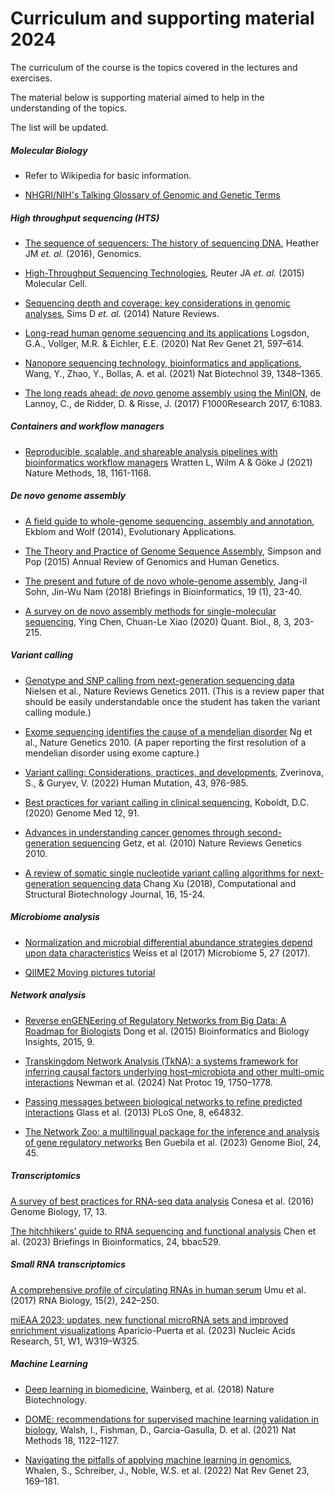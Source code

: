 # Curriculum and supporting material 2024

The curriculum of the course is the topics covered in the lectures and exercises.

The material below is supporting material aimed to help in the understanding of the topics.

The list will be updated.


##### Molecular Biology

* Refer to Wikipedia for basic information.

* [NHGRI/NIH's Talking Glossary of Genomic and Genetic Terms](https://www.genome.gov/genetics-glossary)


##### High throughput sequencing (HTS)

* [The sequence of sequencers: The history of sequencing DNA](https://github.com/arvindsundaram/IN-BIOSx000/raw/2020/Curriculum/HTS_history.pdf), Heather JM _et. al._ (2016), Genomics.

* [High-Throughput Sequencing Technologies](https://github.com/arvindsundaram/IN-BIOSx000/raw/2020/Curriculum/HTS_technology.pdf), Reuter JA _et. al._ (2015) Molecular Cell.

* [Sequencing depth and coverage: key considerations in genomic analyses](https://github.com/arvindsundaram/IN-BIOSx000/raw/2020/Curriculum/HTS_Coverage_Depth.pdf), Sims D _et. al._ (2014) Nature Reviews.

* [Long-read human genome sequencing and its applications](https://doi.org/10.1038/s41576-020-0236-x) Logsdon, G.A., Vollger, M.R. & Eichler, E.E. (2020) Nat Rev Genet 21, 597–614.

* [Nanopore sequencing technology, bioinformatics and applications](https://doi.org/10.1038/s41587-021-01108-x), Wang, Y., Zhao, Y., Bollas, A. et al. (2021) Nat Biotechnol 39, 1348–1365.

* [The long reads ahead: _de novo_ genome assembly using the MinION](https://doi.org/10.12688/f1000research.12012.2), de Lannoy, C., de Ridder, D. & Risse, J. (2017) F1000Research 2017, 6:1083.


##### Containers and workflow managers

* [Reproducible, scalable, and shareable analysis pipelines with bioinformatics workflow managers](https://doi.org/10.1038/s41592-021-01254-9) Wratten L, Wilm A & Göke J (2021) Nature Methods, 18, 1161-1168.


##### _De novo_ genome assembly

* [A field guide to whole-genome sequencing, assembly and annotation](https://github.com/arvindsundaram/IN-BIOSx000/raw/2020/Curriculum/DNA_1.pdf), Ekblom and Wolf (2014), Evolutionary Applications.

* [The Theory and Practice of Genome Sequence Assembly](https://github.com/arvindsundaram/IN-BIOSx000/raw/2020/Curriculum/DNA_2.pdf), Simpson and Pop (2015) Annual Review of Genomics and Human Genetics.

* [The present and future of de novo whole-genome assembly](https://doi.org/10.1093/bib/bbw096), Jang-il Sohn, Jin-Wu Nam (2018) Briefings in Bioinformatics, 19 (1), 23-40.

* [A survey on de novo assembly methods for single-molecular sequencing](https://dx.doi.org/10.1007/s40484-020-0214-5), Ying Chen, Chuan-Le Xiao (2020) Quant. Biol., 8, 3, 203-215.


##### Variant calling

* [Genotype and SNP calling from next-generation sequencing data](https://github.com/arvindsundaram/IN-BIOSx000/raw/2020/Curriculum/VC_1.pdf) Nielsen et al., Nature Reviews Genetics 2011. (This is a review paper that should be easily understandable once the student has taken the variant calling module.)

* [Exome sequencing identifies the cause of a mendelian disorder](https://github.com/arvindsundaram/IN-BIOSx000/raw/2020/Curriculum/VC_2.pdf) Ng et al., Nature Genetics 2010. (A paper reporting the first resolution of a mendelian disorder using exome capture.)

* [Variant calling: Considerations, practices, and developments](https://doi.org/10.1002/humu.24311), Zverinova, S., &  Guryev, V. (2022) Human Mutation,  43,  976-985.

* [Best practices for variant calling in clinical sequencing](https://doi.org/10.1186/s13073-020-00791-w), Koboldt, D.C. (2020) Genome Med 12, 91.

* [Advances in understanding cancer genomes through second-generation sequencing](https://github.com/arvindsundaram/IN-BIOSx000/raw/2020/Curriculum/SVC_1.pdf)
Getz, et al. (2010) Nature Reviews Genetics 2010.

* [A review of somatic single nucleotide variant calling algorithms for next-generation sequencing data](https://doi.org/10.1016/j.csbj.2018.01.003) Chang Xu (2018), Computational and Structural Biotechnology Journal, 16, 15-24.


##### Microbiome analysis

* [Normalization and microbial differential abundance strategies depend upon data characteristics](https://doi.org/10.1186/s40168-017-0237-y) Weiss et al (2017) Microbiome 5, 27 (2017).

* [QIIME2 Moving pictures tutorial](https://docs.qiime2.org/2024.10/tutorials/moving-pictures/)


##### Network analysis

* [Reverse enGENEering of Regulatory Networks from Big Data: A Roadmap for Biologists](https://doi.org/10.4137/BBI.S12467) Dong et al. (2015) Bioinformatics and Biology Insights, 2015, 9.

* [Transkingdom Network Analysis (TkNA): a systems framework for inferring causal factors underlying host–microbiota and other multi-omic interactions](https://doi.org/10.1038/s41596-024-00960-w) Newman et al. (2024) Nat Protoc 19, 1750–1778.

* [Passing messages between biological networks to refine predicted interactions](https://doi.org/10.1371/journal.pone.0064832) Glass et al. (2013) PLoS One, 8, e64832.

* [The Network Zoo: a multilingual package for the inference and analysis of gene regulatory networks](https://doi.org/10.1186/s13059-023-02877-1) Ben Guebila et al. (2023) Genome Biol, 24, 45.


##### Transcriptomics

[A survey of best practices for RNA-seq data analysis](https://doi.org/10.1186/s13059-016-0881-8) Conesa et al. (2016) Genome Biology, 17, 13.

[The hitchhikers’ guide to RNA sequencing and functional analysis](https://doi.org/10.1093/bib/bbac529) Chen et al. (2023) Briefings in Bioinformatics, 24, bbac529.


##### Small RNA transcriptomics

[A comprehensive profile of circulating RNAs in human serum](https://doi.org/10.1080/15476286.2017.1403003) Umu et al. (2017) RNA Biology, 15(2), 242–250.

[miEAA 2023: updates, new functional microRNA sets and improved enrichment visualizations](https://doi.org/10.1093/nar/gkad392) Aparicio-Puerta et al. (2023) Nucleic Acids Research, 51, W1, W319–W325.


##### Machine Learning

* [Deep learning in biomedicine](https://github.com/arvindsundaram/IN-BIOSx000/raw/2020/Curriculum/ML.pdf), Wainberg, et al. (2018) Nature Biotechnology.

* [DOME: recommendations for supervised machine learning validation in biology](https://doi.org/10.1038/s41592-021-01205-4), Walsh, I., Fishman, D., Garcia-Gasulla, D. et al. (2021) Nat Methods 18, 1122–1127.

* [Navigating the pitfalls of applying machine learning in genomics](https://doi.org/10.1038/s41576-021-00434-9), Whalen, S., Schreiber, J., Noble, W.S. et al. (2022) Nat Rev Genet 23, 169–181.
